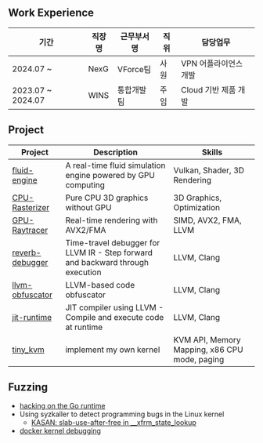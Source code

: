 ## Work Experience

| 기간 | 직장명 | 근무부서명 | 직위 | 담당업무 |
| --- | --- | --- | --- | --- |
| 2024.07 ~  | NexG | VForce팀 | 사원 | VPN 어플라이언스 개발  |
| 2023.07 ~ 2024.07 | WINS | 통합개발팀 | 주임 | Cloud 기반 제품 개발 |

## Project

| Project | Description | Skills |
| --- | --- | --- |
|[fluid-engine](https://github.com/qntm1331/fluid-engine)| A real-time fluid simulation engine powered by GPU computing | Vulkan, Shader, 3D Rendering  |
|[CPU-Rasterizer](https://github.com/qntm1331/CPU-Rasterizer)| Pure CPU 3D graphics without GPU| 3D Graphics, Optimization |
|[GPU-Raytracer](https://github.com/qntm1331/GPU-Raytracer)| Real-time rendering with AVX2/FMA | SIMD, AVX2, FMA, LLVM |
|[reverb-debugger](https://github.com/qntm1331/reverb-debugger)| Time-travel debugger for LLVM IR - Step forward and backward through execution | LLVM, Clang |
|[llvm-obfuscator](https://github.com/qntm1331/llvm-obfuscator)| LLVM-based code obfuscator | LLVM, Clang |
|[jit-runtime](https://github.com/qntm1331/jit-runtime)| JIT compiler using LLVM - Compile and execute code at runtime | LLVM, Clang |
|[tiny_kvm]()| implement my own kernel | KVM API, Memory Mapping, x86 CPU mode, paging |

## Fuzzing

- [hacking on the Go runtime]()
- Using syzkaller to detect programming bugs in the Linux kernel
  - [KASAN: slab-use-after-free in __xfrm_state_lookup]()
- [docker kernel debugging](https://1000sj.tistory.com/333)
